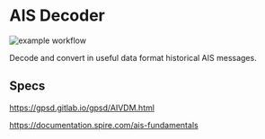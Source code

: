 # AIS Decoder


![example workflow](https://github.com/gpcimino/aisdecoder/actions/workflows/ci.yml/badge.svg)

Decode and convert in useful data format historical AIS messages.


## Specs

https://gpsd.gitlab.io/gpsd/AIVDM.html

https://documentation.spire.com/ais-fundamentals




